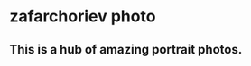 # zafarchoriev photo

This is a hub of amazing portrait photos.
-----------------------------------------
